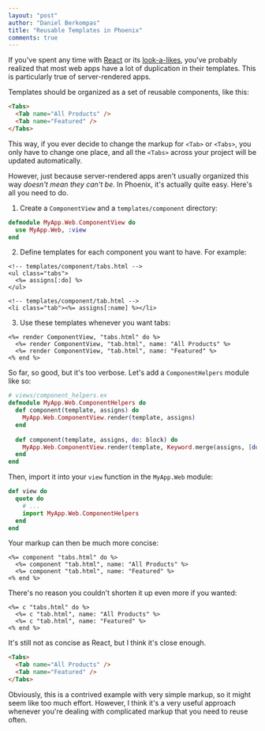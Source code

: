 ```yaml
---
layout: "post"
author: "Daniel Berkompas"
title: "Reusable Templates in Phoenix"
comments: true
---
```


If you've spent any time with [React](https://facebook.github.io/react/) or its [look-a-likes](https://github.com/developit/preact), you've probably realized that most web apps have a lot of duplication in their templates. This is particularly true of server-rendered apps.

<!-- more -->

Templates should be organized as a set of reusable components, like this:

```html
<Tabs>
  <Tab name="All Products" />
  <Tab name="Featured" />
</Tabs>
```

This way, if you ever decide to change the markup for `<Tab>` or `<Tabs>`, you only have to change one place, and all the `<Tabs>` across your project will be updated automatically.

However, just because server-rendered apps aren't usually organized this way _doesn't mean they can't be._ In Phoenix, it's actually quite easy. Here's all you need to do.

1) Create a `ComponentView` and a `templates/component` directory:

```elixir
defmodule MyApp.Web.ComponentView do
  use MyApp.Web, :view
end
```

2) Define templates for each component you want to have. For example:

```erb
<!-- templates/component/tabs.html -->
<ul class="tabs">
  <%= assigns[:do] %>
</ul>

<!-- templates/component/tab.html -->
<li class="tab"><%= assigns[:name] %></li>
```

3) Use these templates whenever you want tabs:

```erb
<%= render ComponentView, "tabs.html" do %>
  <%= render ComponentView, "tab.html", name: "All Products" %>
  <%= render ComponentView, "tab.html", name: "Featured" %>
<% end %>
```

So far, so good, but it's too verbose. Let's add a `ComponentHelpers` module like so:

```elixir
# views/component_helpers.ex
defmodule MyApp.Web.ComponentHelpers do
  def component(template, assigns) do
    MyApp.Web.ComponentView.render(template, assigns)
  end
  
  def component(template, assigns, do: block) do
    MyApp.Web.ComponentView.render(template, Keyword.merge(assigns, [do: block]))
  end
end
```

Then, import it into your `view` function in the `MyApp.Web` module:

```elixir
def view do
  quote do
    # ...
    import MyApp.Web.ComponentHelpers
  end
end
```

Your markup can then be much more concise:

```erb
<%= component "tabs.html" do %>
  <%= component "tab.html", name: "All Products" %>
  <%= component "tab.html", name: "Featured" %>
<% end %>
```

There's no reason you couldn't shorten it up even more if you wanted:

```erb
<%= c "tabs.html" do %>
  <%= c "tab.html", name: "All Products" %>
  <%= c "tab.html", name: "Featured" %>
<% end %>
```

It's still not as concise as React, but I think it's close enough.

```html
<Tabs>
  <Tab name="All Products" />
  <Tab name="Featured" />
</Tabs>
```

Obviously, this is a contrived example with very simple markup, so it might seem like too much effort. However, I think it's a very useful approach whenever you're dealing with complicated markup that you need to reuse often.

